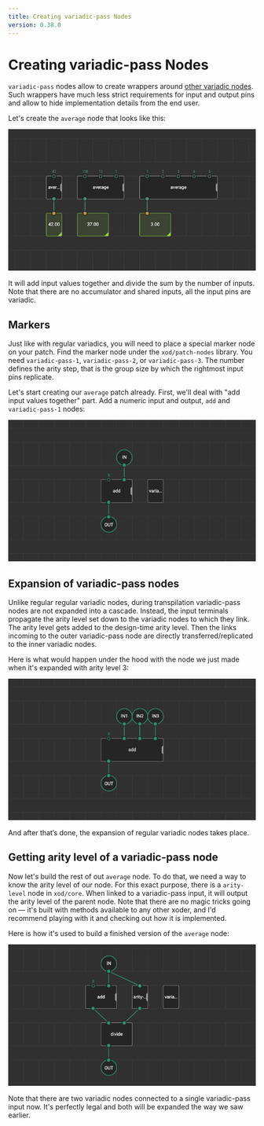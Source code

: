 ```yaml
---
title: Creating variadic-pass Nodes
version: 0.38.0
---
```


# Creating variadic-pass Nodes

`variadic-pass` nodes allow to create wrappers around [other variadic nodes](../variadics). Such wrappers have much less strict requirements for input and output pins and allow to hide implementation details from the end user.

Let's create the `average` node that looks like this:

![xod/core/average usage example](./average-usage-example.png)

It will add input values together and divide the sum by the number of inputs. Note that there are no accumulator and shared inputs, all the input pins are variadic.

## Markers

Just like with regular variadics, you will need to place a special marker node on your patch. Find the marker node under the `xod/patch-nodes` library. You need `variadic-pass-1`, `variadic-pass-2`, or `variadic-pass-3`. The number defines the arity step, that is the group size by which the rightmost input pins replicate.

Let's start creating our `average` patch already. First, we'll deal with "add input values together" part. Add a numeric input and output, `add` and `variadic-pass-1` nodes:

![step-1](./step-1.patch.png)

## Expansion of variadic-pass nodes

Unlike regular regular variadic nodes, during transpilation variadic-pass nodes are not expanded into a cascade. Instead, the input terminals propagate the arity level set down to the variadic nodes to which they link. The arity level gets added to the design-time arity level. Then the links incoming to the outer variadic-pass node are directly transferred/replicated to the inner variadic nodes. 

Here is what would happen under the hood with the node we just made when it's expanded with arity level 3:

![step-1-expanded](./step-1-expanded.patch.png)

And after that’s done, the expansion of regular variadic nodes takes place.

## Getting arity level of a variadic-pass node

Now let's build the rest of out `average` node. To do that, we need a way to know the arity level of our node. For this exact purpose, there is a `arity-level` node in `xod/core`. When linked to a variadic-pass input, it will output the arity level of the parent node. Note that there are no magic tricks going on — it's built with methods available to any other xoder, and I'd recommend playing with it and checking out how it is implemented.

Here is how it's used to build a finished version of the `average` node:

![xod/core/average](./average.patch.png)

Note that there are two variadic nodes connected to a single variadic-pass input now. It's perfectly legal and both will be expanded the way we saw earlier.
